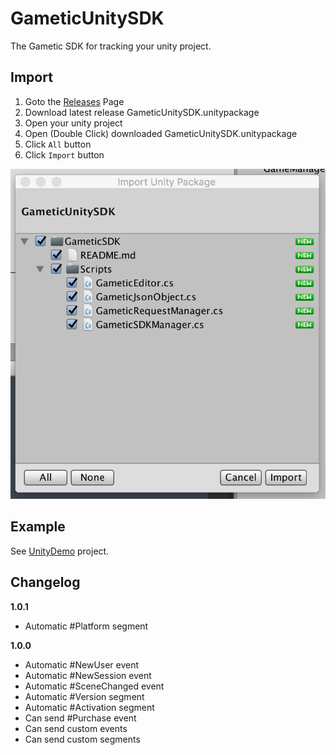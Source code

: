 # GameticUnitySDK
The Gametic SDK for tracking your unity project.

Import
---------
1. Goto the [Releases](https://github.com/Gametic/GameticUnitySDK/releases) Page
2. Download latest release GameticUnitySDK.unitypackage
3. Open your unity project
4. Open (Double Click) downloaded GameticUnitySDK.unitypackage
5. Click `All` button
6. Click `Import` button

![Import](https://raw.githubusercontent.com/Gametic/GameticUnitySDK/master/Images/Import.png)

Example
---------
See [UnityDemo](https://github.com/Gametic/UnityDemo) project.

Changelog
---------
<!--(CHANGELOG_TOP)-->
**1.0.1**
* Automatic #Platform segment

**1.0.0**
* Automatic #NewUser event
* Automatic #NewSession event
* Automatic #SceneChanged event
* Automatic #Version segment
* Automatic #Activation segment
* Can send #Purchase event
* Can send custom events
* Can send custom segments
